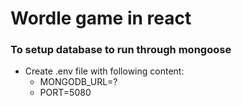 # Wordle game in react
### To setup database to run through mongoose
* Create .env file with following content:
   * MONGODB_URL=?
   * PORT=5080

